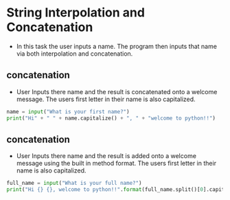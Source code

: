 # String Interpolation and Concatenation

- In this task the user inputs a name. The program then inputs that name via both interpolation and concatenation.

## concatenation

- User Inputs there name and the result is concatenated onto a welcome message. The users first letter in their name is also capitalized.
```python
name = input("What is your first name?")
print("Hi" + " " + name.capitalize() + ", " + "welcome to python!!")
```

## concatenation

- User Inputs there name and the result is added onto a welcome message using the built in method format. The users first letter in their name is also capitalized.
```python
full_name = input("What is your full name?")
print("Hi {} {}, welcome to python!!".format(full_name.split()[0].capitalize(), full_name.split()[1].capitalize()))
```